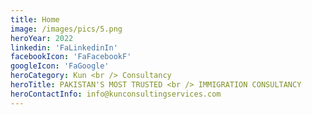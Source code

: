 ```yaml
---
title: Home
image: /images/pics/5.png
heroYear: 2022
linkedin: 'FaLinkedinIn'
facebookIcon: 'FaFacebookF'
googleIcon: 'FaGoogle'
heroCategory: Kun <br /> Consultancy
heroTitle: PAKISTAN'S MOST TRUSTED <br /> IMMIGRATION CONSULTANCY
heroContactInfo: info@kunconsultingservices.com
---
```

